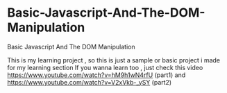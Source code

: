 # Basic-Javascript-And-The-DOM-Manipulation
Basic Javascript And The DOM Manipulation

This is my learning project , so this is just a sample or basic project i made for my learning section If you wanna learn too , just check this video https://www.youtube.com/watch?v=hM9h1wN4rfU (part1) and https://www.youtube.com/watch?v=V2xVkb-_ySY (part2)
